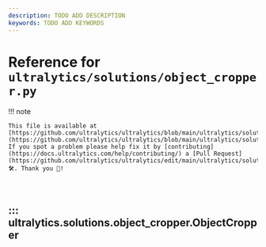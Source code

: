 ```yaml
---
description: TODO ADD DESCRIPTION
keywords: TODO ADD KEYWORDS
---
```


# Reference for `ultralytics/solutions/object_cropper.py`

!!! note

    This file is available at [https://github.com/ultralytics/ultralytics/blob/main/ultralytics/solutions/object_cropper.py](https://github.com/ultralytics/ultralytics/blob/main/ultralytics/solutions/object_cropper.py). If you spot a problem please help fix it by [contributing](https://docs.ultralytics.com/help/contributing/) a [Pull Request](https://github.com/ultralytics/ultralytics/edit/main/ultralytics/solutions/object_cropper.py) 🛠️. Thank you 🙏!

<br>

## ::: ultralytics.solutions.object_cropper.ObjectCropper

<br><br>
